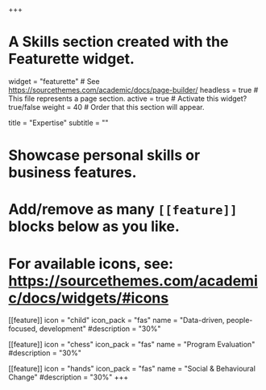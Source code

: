 +++
# A Skills section created with the Featurette widget.
widget = "featurette"  # See https://sourcethemes.com/academic/docs/page-builder/
headless = true  # This file represents a page section.
active = true  # Activate this widget? true/false
weight = 40  # Order that this section will appear.

title = "Expertise"
subtitle = ""


# Showcase personal skills or business features.
# 
# Add/remove as many `[[feature]]` blocks below as you like.
# 
# For available icons, see: https://sourcethemes.com/academic/docs/widgets/#icons

[[feature]]
  icon = "child"
  icon_pack = "fas"
  name = "Data-driven, people-focused, development"
  #description = "30%"

[[feature]]
  icon = "chess"
  icon_pack = "fas"
  name = "Program Evaluation"
  #description = "30%"


  
[[feature]]
  icon = "hands"
  icon_pack = "fas"
  name = "Social & Behavioural Change"
  #description = "30%"
+++


